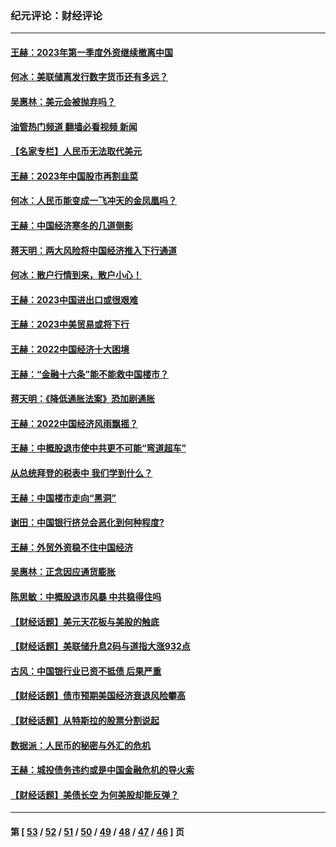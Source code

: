 ### 纪元评论：财经评论
---
#### [王赫：2023年第一季度外资继续撤离中国](../../pages/nsc1026/n13988870.md?06240330) 
#### [何冰：美联储离发行数字货币还有多远？](../../pages/nsc1026/n13986109.md?06240330) 
#### [吴惠林：美元会被抛弃吗？](../../pages/nsc1026/n13984087.md?06240330) 
#### [油管热门频道 翻墙必看视频 新闻](ok?06240330)
#### [【名家专栏】人民币无法取代美元](../../pages/nsc1026/n13974270.md?06240330) 
#### [王赫：2023年中国股市再割韭菜](../../pages/nsc1026/n13965334.md?06240330) 
#### [何冰：人民币能变成一飞冲天的金凤凰吗？](../../pages/nsc1026/n13964999.md?06240330) 
#### [王赫：中国经济寒冬的几道侧影](../../pages/nsc1026/n13932953.md?06240330) 
#### [蒋天明：两大风险将中国经济推入下行通道](../../pages/nsc1026/n13929820.md?06240330) 
#### [何冰：散户行情到来，散户小心！](../../pages/nsc1026/n13928308.md?06240330) 
#### [王赫：2023中国进出口或很艰难](../../pages/nsc1026/n13911515.md?06240330) 
#### [王赫：2023中美贸易或将下行](../../pages/nsc1026/n13899005.md?06240330) 
#### [王赫：2022中国经济十大困境](../../pages/nsc1026/n13883766.md?06240330) 
#### [王赫：“金融十六条”能不能救中国楼市？](../../pages/nsc1026/n13868431.md?06240330) 
#### [蒋天明：《降低通胀法案》恐加剧通胀](../../pages/nsc1026/n13806996.md?06240330) 
#### [王赫：2022中国经济风雨飘摇？](../../pages/nsc1026/n13803207.md?06240330) 
#### [王赫：中概股退市使中共更不可能“弯道超车”](../../pages/nsc1026/n13802858.md?06240330) 
#### [从总统拜登的税表中 我们学到什么？](../../pages/nsc1026/n13773081.md?06240330) 
#### [王赫：中国楼市走向“黑洞”](../../pages/nsc1026/n13770647.md?06240330) 
#### [谢田：中国银行挤兑会恶化到何种程度?](../../pages/nsc1026/n13766965.md?06240330) 
#### [王赫：外贸外资稳不住中国经济](../../pages/nsc1026/n13753933.md?06240330) 
#### [吴惠林：正念因应通货膨胀](../../pages/nsc1026/n13750350.md?06240330) 
#### [陈思敏：中概股退市风暴 中共稳得住吗](../../pages/nsc1026/n13738978.md?06240330) 
#### [【财经话题】美元天花板与美股的触底](../../pages/nsc1026/n13736495.md?06240330) 
#### [【财经话题】美联储升息2码与道指大涨932点](../../pages/nsc1026/n13727377.md?06240330) 
#### [古风：中国银行业已资不抵债 后果严重](../../pages/nsc1026/n13726111.md?06240330) 
#### [【财经话题】债市预期美国经济衰退风险攀高](../../pages/nsc1026/n13698043.md?06240330) 
#### [【财经话题】从特斯拉的股票分割说起](../../pages/nsc1026/n13679733.md?06240330) 
#### [数据派：人民币的秘密与外汇的危机](../../pages/nsc1026/n13667092.md?06240330) 
#### [王赫：城投债务违约或是中国金融危机的导火索](../../pages/nsc1026/n13665322.md?06240330) 
#### [【财经话题】美债长空 为何美股却能反弹？](../../pages/nsc1026/n13665895.md?06240330) 

---
#### 第 [ [53](./53.md?06240330) / [52](./52.md?06240330) / [51](./51.md?06240330) / [50](./50.md?06240330) / [49](./49.md?06240330) / [48](./48.md?06240330) / [47](./47.md?06240330) / [46](./46.md?06240330) ] 页
